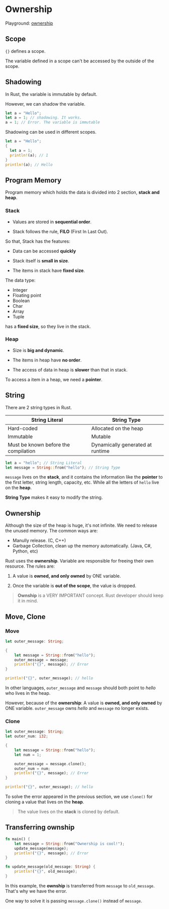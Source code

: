 # Ownership

Playground: [ownership](./ownership/)

## Scope

`{}` defines a scope.

The variable defined in a scope can't be accessed by the outside of the scope.

## Shadowing

In Rust, the variable is immutable by default.

However, we can shadow the variable.

```rust
let a = "Hello";
let a = 1; // shadowing. It works.
a = 1; // Error. The variable is immutable
```

Shadowing can be used in different scopes.

```rust
let a = "Hello";
{
  let a = 1;
  println!(a); // 1
}
println!(a); // Hello
```

## Program Memory

Program memory which holds the data is divided into 2 section, **stack and heap**.

### Stack

- Values are stored in **sequential order**.

- Stack follows the rule, **FILO** (First In Last Out).

So that, Stack has the features:

- Data can be accessed **quickly**

- Stack itself is **small in size**.

- The items in stack have **fixed size**.

The data type:

- Integer
- Floating point
- Boolean
- Char
- Array
- Tuple

has a **fixed size**, so they live in the stack.

### Heap

- Size is **big and dynamic**.

- The items in heap have **no order**.

- The access of data in heap is **slower** than that in stack.

To access a item in a heap, we need a **pointer**.

## String

There are 2 string types in Rust.

| String Literal                       | String Type                      |
| ------------------------------------ | -------------------------------- |
| Hard-coded                           | Allocated on the heap            |
| Immutable                            | Mutable                          |
| Must be known before the compilation | Dynamically generated at runtime |

```rust
let a = "hello"; // String Literal
let message = String::from("hello"); // String Type
```

`message` lives on the **stack**, and it contains the information like the **pointer** to the first letter, string length, capacity, etc. While all the letters of `hello` live on the **heap**.

**String Type** makes it easy to modify the string.

## Ownership

Although the size of the heap is huge, it's not infinite. We need to release the unused memory. The common ways are:

- Manully release. (C, C++)
- Garbage Collection, clean up the memory automatically. (Java, C#, Python, etc)

Rust uses the **ownership**. Variable are responsible for freeing their own resource. The rules are:

1. A value is **owned, and only owned** by ONE variable.

2. Once the variable is **out of the scope**, the value is dropped.

> **Ownship** is a VERY IMPORTANT concept. Rust developer should keep it in mind.

## Move, Clone

### Move

```rust
let outer_message: String;

{
    let message = String::from("hello");
    outer_message = message;
    println!("{}", message); // Error
}

println!("{}", outer_message); // hello
```

In other languages, `outer_message` and `message` should both point to _hello_ who lives in the heap.

However, because of the **ownership**: A value is **owned, and only owned** by ONE variable. `outer_message` owns _hello_ and `message` no longer exists.

### Clone

```rust
let outer_message: String;
let outer_num: i32;

{
    let message = String::from("hello");
    let num = 1;

    outer_message = message.clone();
    outer_num = num;
    println!("{}", message); // Error
}

println!("{}", outer_message); // hello
```

To solve the error appeared in the previous section, we use `clone()` for cloning a value that lives on the **heap**.

> The value lives on the **stack** is cloned by default.

## Transferring ownship

```rust
fn main() {
    let message = String::from("Ownership is cool!");
    update_message(message);
    println!("{}", message); // Error
}

fn update_message(old_message: String) {
    println!("{}", old_message);
}
```

In this example, the **ownship** is transferred from `message` to `old_message`. That's why we have the error.

One way to solve it is passing `message.clone()` instead of `message`.
